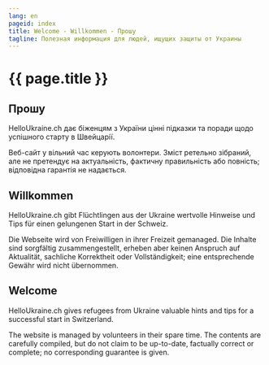 ```yaml
---
lang: en
pageid: index
title: Welcome - Willkommen - Прошу
tagline: Полезная информация для людей, ищущих защиты от Украины
---
```

# {{ page.title }}

## Прошу
HelloUkraine.ch дає біженцям з України цінні підказки та поради щодо успішного старту в Швейцарії.

Веб-сайт у вільний час керують волонтери. Зміст ретельно зібраний, але не претендує на актуальність,
фактичну правильність або повність; відповідна гарантія не надається.

## Willkommen
HelloUkraine.ch gibt Flüchtlingen aus der Ukraine wertvolle Hinweise und Tips für einen gelungenen Start in der Schweiz.

Die Webseite wird von Freiwilligen in ihrer Freizeit gemanaged. Die Inhalte sind sorgfältig zusammengestellt, erheben aber
keinen Anspruch auf Aktualität, sachliche Korrektheit oder Vollständigkeit; eine entsprechende Gewähr wird nicht übernommen.

## Welcome
HelloUkraine.ch gives refugees from Ukraine valuable hints and tips for a successful start in Switzerland.

The website is managed by volunteers in their spare time. The contents are carefully compiled, but do not claim
to be up-to-date, factually correct or complete; no corresponding guarantee is given.
